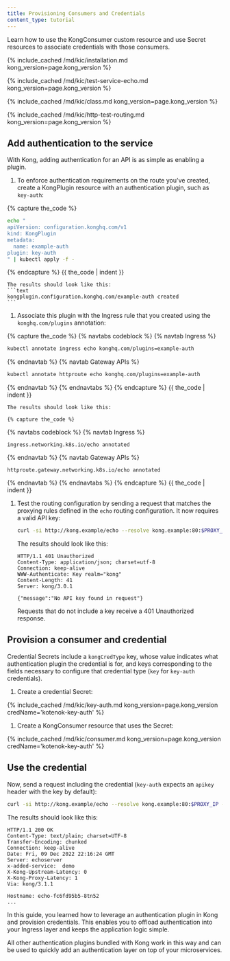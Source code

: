 ```yaml
---
title: Provisioning Consumers and Credentials
content_type: tutorial
---
```


Learn how to use the KongConsumer custom resource and use Secret resources to associate credentials with those consumers.

{% include_cached /md/kic/installation.md kong_version=page.kong_version %}

{% include_cached /md/kic/test-service-echo.md kong_version=page.kong_version %}

{% include_cached /md/kic/class.md kong_version=page.kong_version %}

{% include_cached /md/kic/http-test-routing.md kong_version=page.kong_version %}

## Add authentication to the service

With Kong, adding authentication for an API is as simple as
enabling a plugin.

1. To enforce authentication requirements on the route you've created, create a KongPlugin resource with an authentication plugin, such as `key-auth`:

{% capture the_code %}
```bash
echo "
apiVersion: configuration.konghq.com/v1
kind: KongPlugin
metadata:
  name: example-auth
plugin: key-auth
" | kubectl apply -f -
```
{% endcapture %}
{{ the_code | indent }}

    The results should look like this:
    ```text
    kongplugin.configuration.konghq.com/example-auth created
    ```

1. Associate this plugin with the Ingress rule that you created
using the `konghq.com/plugins` annotation:

{% capture the_code %}
{% navtabs codeblock %}
{% navtab Ingress %}
```bash
kubectl annotate ingress echo konghq.com/plugins=example-auth
```
{% endnavtab %}
{% navtab Gateway APIs %}
```bash
kubectl annotate httproute echo konghq.com/plugins=example-auth
```
{% endnavtab %}
{% endnavtabs %}
{% endcapture %}
{{ the_code | indent }}

    The results should look like this:

    {% capture the_code %}
{% navtabs codeblock %}
{% navtab Ingress %}
```text
ingress.networking.k8s.io/echo annotated
```
{% endnavtab %}
{% navtab Gateway APIs %}
```text
httproute.gateway.networking.k8s.io/echo annotated
```
{% endnavtab %}
{% endnavtabs %}
{% endcapture %}
{{ the_code | indent }}

1. Test the routing configuration by sending a request that matches the proxying rules defined in the `echo` routing configuration. It now requires a valid API key:

    ```bash
    curl -si http://kong.example/echo --resolve kong.example:80:$PROXY_IP
    ```
    The results should look like this:
    ```
    HTTP/1.1 401 Unauthorized
    Content-Type: application/json; charset=utf-8
    Connection: keep-alive
    WWW-Authenticate: Key realm="kong"
    Content-Length: 41
    Server: kong/3.0.1
    
    {"message":"No API key found in request"}
    ```

    Requests that do not include a key receive a 401 Unauthorized response.

## Provision a consumer and credential

Credential Secrets include a `kongCredType` key, whose value indicates what authentication plugin the credential is for, and keys corresponding to the fields necessary to configure that credential type (`key` for `key-auth` credentials).

1. Create a credential Secret:

{% include_cached /md/kic/key-auth.md kong_version=page.kong_version credName='kotenok-key-auth' %}

1. Create a KongConsumer resource that uses the Secret:

{% include_cached /md/kic/consumer.md kong_version=page.kong_version credName='kotenok-key-auth' %}
  
## Use the credential

Now, send a request including the credential (`key-auth` expects an `apikey`
header with the key by default):

```bash
curl -si http://kong.example/echo --resolve kong.example:80:$PROXY_IP -H "apikey: gav"
```
The results should look like this:
```text
HTTP/1.1 200 OK                
Content-Type: text/plain; charset=UTF-8
Transfer-Encoding: chunked
Connection: keep-alive
Date: Fri, 09 Dec 2022 22:16:24 GMT
Server: echoserver
x-added-service:  demo
X-Kong-Upstream-Latency: 0
X-Kong-Proxy-Latency: 1
Via: kong/3.1.1

Hostname: echo-fc6fd95b5-8tn52
...
```

In this guide, you learned how to leverage an authentication plugin in Kong
and provision credentials. This enables you to offload authentication into
your Ingress layer and keeps the application logic simple.

All other authentication plugins bundled with Kong work in this
way and can be used to quickly add an authentication layer on top of
your microservices.
